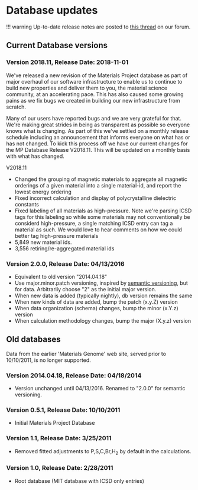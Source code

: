 # Database updates

!!! warning
    Up-to-date release notes are posted to
    [this thread](https://discuss.materialsproject.org/t/materials-project-database-release-log/1609)
    on our forum.

## Current Database versions
### Version 2018.11, Release Date: 2018-11-01
We've released a new revision of the Materials Project database as part of major overhaul of our software infrastructure 
to enable us to continue to build new properties and deliver them to you, the material science community, at an accelerating 
pace. This has also caused some growing pains as we fix bugs we created in building our new infrastructure from scratch.

Many of our users have reported bugs and we are very grateful for that. We're making great strides in being as transparent 
as possible so everyone knows what is changing. As part of this we've settled on a monthly release schedule including an 
announcement that informs everyone on what has or has not changed. To kick this process off we have our current changes 
for the MP Database Release V2018.11. This will be updated on a monthly basis with what has changed.

V2018.11

* Changed the grouping of magnetic materials to aggregate all magnetic orderings of a given material into a single 
material-id, and report the lowest energy ordering
* Fixed incorrect calculation and display of polycrystalline dielectric constants
* Fixed labeling of all materials as high-pressure. Note we're parsing ICSD tags for this labeling so while some materials 
may not conventionally be considerd high-pressure, a single matching ICSD entry can tag a material as such. We would love 
to hear comments on how we could better tag high-pressure materials
* 5,849 new material ids.
* 3,556 retiring/re-aggregated material ids

### Version 2.0.0, Release Date: 04/13/2016
* Equivalent to old version "2014.04.18"
* Use major.minor.patch versioning, inspired by [semantic versioning](https://semver.org/), but for data. Arbitrarily choose "2" as the initial major version.
* When new data is added (typically nightly), db version remains the same
* When new kinds of data are added, bump the patch (x.y.Z) version
* When data organization (schema) changes, bump the minor (x.Y.z) version
* When calculation methodology changes, bump the major (X.y.z) version

## Old databases
Data from the earlier 'Materials Genome' web site, served prior to 10/10/2011, is no longer supported.

### Version 2014.04.18, Release Date: 04/18/2014
* Version unchanged until 04/13/2016. Renamed to "2.0.0" for semantic versioning.

### Version 0.5.1, Release Date: 10/10/2011
* Initial Materials Project Database

###	Version 1.1, Release Date: 3/25/2011
* Removed fitted adjustments to P,S,C,Br,H<sub>2</sub> by default in the calculations.

### Version 1.0, Release Date: 2/28/2011
* Root database (MIT database with ICSD only entries)
